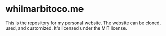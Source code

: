 # whilmarbitoco.me

This is the repository for my personal website. The website can be cloned, used, and customized. It's licensed under the MIT license.
